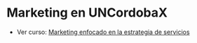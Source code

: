 # Marketing en UNCordobaX

- Ver curso: [Marketing enfocado en la estrategia de servicios](/cursos/marketing/uncordobax/mcm001/)
